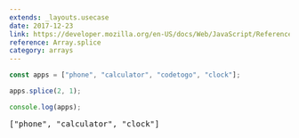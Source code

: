 ```yaml
---
extends: _layouts.usecase
date: 2017-12-23
link: https://developer.mozilla.org/en-US/docs/Web/JavaScript/Reference/Global_Objects/Array/splice
reference: Array.splice
category: arrays
---
```


```javascript
const apps = ["phone", "calculator", "codetogo", "clock"];

apps.splice(2, 1);

console.log(apps);
```

<pre class="output">["phone", "calculator", "clock"]</pre>
